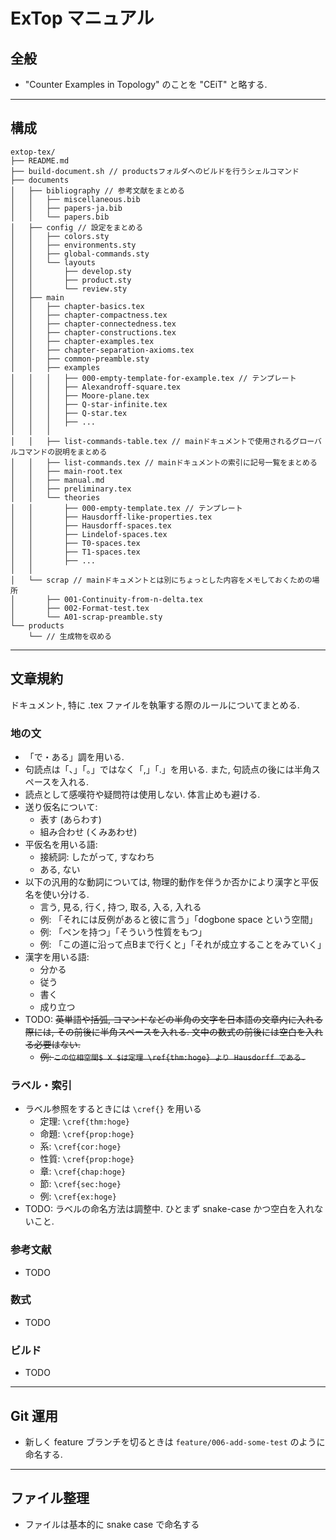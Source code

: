 # ExTop マニュアル

## 全般

- "Counter Examples in Topology" のことを "CEiT" と略する.

---

## 構成

```
extop-tex/
├── README.md
├── build-document.sh // productsフォルダへのビルドを行うシェルコマンド
├── documents
│   ├── bibliography // 参考文献をまとめる
│   │   ├── miscellaneous.bib
│   │   ├── papers-ja.bib
│   │   └── papers.bib
│   ├── config // 設定をまとめる
│   │   ├── colors.sty
│   │   ├── environments.sty
│   │   ├── global-commands.sty
│   │   └── layouts
│   │       ├── develop.sty
│   │       ├── product.sty
│   │       └── review.sty
│   ├── main
│   │   ├── chapter-basics.tex
│   │   ├── chapter-compactness.tex
│   │   ├── chapter-connectedness.tex
│   │   ├── chapter-constructions.tex
│   │   ├── chapter-examples.tex
│   │   ├── chapter-separation-axioms.tex
│   │   ├── common-preamble.sty
│   │   ├── examples
│   │   │   ├── 000-empty-template-for-example.tex // テンプレート
│   │   │   ├── Alexandroff-square.tex
│   │   │   ├── Moore-plane.tex
│   │   │   ├── Q-star-infinite.tex
│   │   │   ├── Q-star.tex
│   │   │   ├── ...
│   │   │
│   │   ├── list-commands-table.tex // mainドキュメントで使用されるグローバルコマンドの説明をまとめる
│   │   ├── list-commands.tex // mainドキュメントの索引に記号一覧をまとめる
│   │   ├── main-root.tex
│   │   ├── manual.md
│   │   ├── preliminary.tex
│   │   └── theories
│   │       ├── 000-empty-template.tex // テンプレート
│   │       ├── Hausdorff-like-properties.tex
│   │       ├── Hausdorff-spaces.tex
│   │       ├── Lindelof-spaces.tex
│   │       ├── T0-spaces.tex
│   │       ├── T1-spaces.tex
│   │       ├── ...
│   │  
│   └── scrap // mainドキュメントとは別にちょっとした内容をメモしておくための場所
│       ├── 001-Continuity-from-n-delta.tex
│       ├── 002-Format-test.tex
│       └── A01-scrap-preamble.sty
└── products
    └── // 生成物を収める
```

---

## 文章規約

ドキュメント, 特に .tex ファイルを執筆する際のルールについてまとめる.

### 地の文

- 「で・ある」調を用いる.
- 句読点は「、」「。」ではなく「,」「.」を用いる. また, 句読点の後には半角スペースを入れる.
- 読点として感嘆符や疑問符は使用しない. 体言止めも避ける.
- 送り仮名について:
  - 表す (あらわす)
  - 組み合わせ (くみあわせ)
- 平仮名を用いる語:
  - 接続詞: したがって, すなわち
  - ある, ない
- 以下の汎用的な動詞については, 物理的動作を伴うか否かにより漢字と平仮名を使い分ける.
  - 言う, 見る, 行く, 持つ, 取る, 入る, 入れる
  - 例: 「それには反例があると彼に言う」「dogbone space という空間」
  - 例: 「ペンを持つ」「そういう性質をもつ」
  - 例: 「この道に沿って点Bまで行くと」「それが成立することをみていく」
- 漢字を用いる語:
  - 分かる
  - 従う
  - 書く
  - 成り立つ
- TODO: ~~英単語や括弧, コマンドなどの半角の文字を日本語の文章内に入れる際には, その前後に半角スペースを入れる. 文中の数式の前後には空白を入れる必要はない.~~
  - ~~例: `この位相空間$ X $は定理 \ref{thm:hoge} より Hausdorff である.`~~

### ラベル・索引

- ラベル参照をするときには `\cref{}` を用いる
  - 定理: `\cref{thm:hoge}`
  - 命題: `\cref{prop:hoge}`
  - 系: `\cref{cor:hoge}`
  - 性質: `\cref{prop:hoge}`
  - 章: `\cref{chap:hoge}`
  - 節: `\cref{sec:hoge}`
  - 例: `\cref{ex:hoge}`
- TODO: ラベルの命名方法は調整中. ひとまず snake-case かつ空白を入れないこと.

### 参考文献

- TODO

### 数式

- TODO

### ビルド

- TODO

---

## Git 運用

- 新しく feature ブランチを切るときは `feature/006-add-some-test` のように命名する.

---

## ファイル整理

- ファイルは基本的に snake case で命名する
